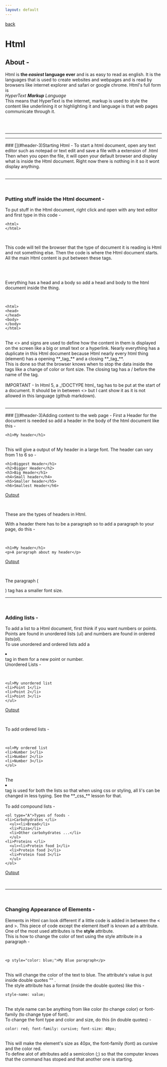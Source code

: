```yaml
---
layout: default
---
```


[back](./)
<br />

# Html

## [](#header-1)About -
Html is **the _easiest_ language ever** and is as easy to read as english. It is the languages that is used to create websites and webpages and is read by browsers like internet explorer and safari or google chrome. Html's full form is
<br />
_HyperText **Markup** Language_
<br />
This means that HyperText is the internet, markup is used to style the content like underlining it or highlighting it and language is that web pages communicate through it.

<br />
<br />
<hr />
<hr />
### [](#header-3)Starting Html -
To start a html document, open any text editor such as notepad or text edit and save a file with a extension of .html
Then when you open the file, it will open your default browser and display what is inside the Html document. Right now there is nothing in it so it wont display anything.
<br />
<br />
<hr />
<br />

### [](#header-3)Putting stuff inside the Html document -

To put stuff in the Html document, right click and open with any text editor and first type in this code -
<br />

```
<html>
</html>
```

<br />

This code will tell the browser that the type of document it is reading is Html and not something else. Then the <html></html> code is where the Html document starts. All the main Html content is put between these tags.

<br />
<br />

Everything has a head and a body so add a head and body to the html document inside the <html></html> thing.

<br />

```
<html>
<head>
</head>
<body>
</body>
</html>
```

<br />
The <> and </> signs are used to define how the content in them is displayed on the screen like a big or small text or a hyperlink. Nearly everything has a duplicate in this Html document because Html nearly every html thing (element) has a opening **_tag_** and a closing **_tag_**.
<br />
This is done so that the browser knows when to stop the data inside the tags like a change of color or font size. The closing tag has a  / before the name of the tag.
<br />
<br />
IMPORTANT - In Html 5, a _!DOCTYPE html_ tag has to be put at the start of a document. It should be in between <> but I cant show it as it is not allowed in this language (github markdown).
<br />
<br />
<hr />
### [](#header-3)Adding content to the web page -
First a Header for the document is needed so add a header in the body of the html document like this -

<br />

```
<h1>My header</h1>
```

<br />
This will give a output of My header in a large font. The header can vary from 1 to 6 so -

<br />

```
<h1>Biggest Header</h1>
<h2>Bigger Header</h2>
<h3>Big Header</h1>
<h4>Small header</h4>
<h5>Smaller header</h5>
<h6>Smallest Header</h6>
```

[Output](html-lessons-output-demos/header1to6-1.html)

<br />

These are the types of headers in Html.
<br />

With a header there has to be a paragraph so to add a paragraph to your page, do this -

<br />

```
<h1>My header</h1>
<p>A paragraph about my header</p>
```

[Output](html-lessons-output-demos/header-paragraph-1.html)

<br />

The paragraph (<p></p>) tag has a smaller font size.
<br />
<hr />
<br />

### [](#header-3)Adding lists -
To add a list to a Html document, first think if you want numbers or points. Points are found in unordered lists (ul) and numbers are found in ordered lists(ol).
<br />
To use unordered and ordered lists add a <li></li> tag in them for a new point or number.
<br />
Unordered Lists -

<br />

```
<ul>My unordered list
<li>Point 1</li>
<li>Point 2</li>
<li>Point 3</li>
</ul>
```

[Output](html-lessons-output-demos/ordered-unordered-lists-1.html)

<br />

To add ordered lists -

<br />

```
<ol>My ordered list
<li>Number 1</li>
<li>Number 2</li>
<li>Number 3</li>
</ol>
```

<br />
The <li></li> tag is used for both the lists so that when using css or styling, all li's can be changed in less typing. See the **_css_** lesson for that.
<br />
<br />
To add compound lists -

<br />

```
<ol type="A">Types of foods -
<li>Carbohydrates </li>
  <ul><li>Bread</li>
  <li>Pizza</li>
  <li>Other carbohydrates ...</li>
  </ul>
<li>Proteins </li>
  <ul><li>Protein food 1</li>
  <li>Protein food 2</li>
  <li>Protein food 3</li>
  </ul>
</ol>
```

[Output](html-lessons-output-demos/compound-lists-1.html)

<br />
<hr />
<br />

### [](#header-3)Changing Appearance of Elements -

Elements in Html can look different if a little code is added in between the < and >. This piece of code except the element itself is known ad a attribute.
One of the most used attributes is the **style** attribute.
<br />
This is how to change the color of text using the style attribute in a paragraph -

<br />

```
<p style="color: blue;">My Blue paragraph</p>
```

<br />
This will change the color of the text to blue. The attribute's value is put inside double quotes "" .
<br />
The style attribute has a format (inside the double quotes) like this -

<br />

```
style-name: value;
```

<br />
The style name can be anything from like color (to change color) or font-family (to change type of font).
<br />
To change the font type and color and size, do this (in double quotes) -

<br />

```
color: red; font-family: cursive; font-size: 40px;
```

<br />
This will make the element's size as 40px, the font-family (font) as cursive and the color red.
<br />
To define alot of attributes add a semicolon (;) so that the computer knows that the command has stoped and that another one is starting.
